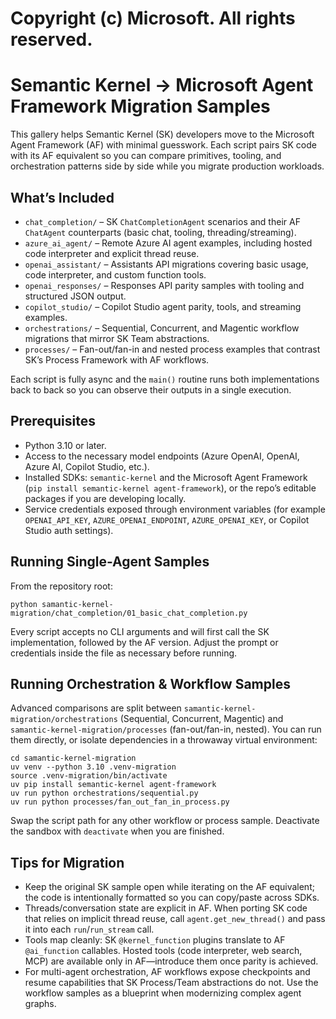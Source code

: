 # Copyright (c) Microsoft. All rights reserved.
# Semantic Kernel → Microsoft Agent Framework Migration Samples

This gallery helps Semantic Kernel (SK) developers move to the Microsoft Agent Framework (AF) with minimal guesswork. Each script pairs SK code with its AF equivalent so you can compare primitives, tooling, and orchestration patterns side by side while you migrate production workloads.

## What’s Included
- `chat_completion/` – SK `ChatCompletionAgent` scenarios and their AF `ChatAgent` counterparts (basic chat, tooling, threading/streaming).
- `azure_ai_agent/` – Remote Azure AI agent examples, including hosted code interpreter and explicit thread reuse.
- `openai_assistant/` – Assistants API migrations covering basic usage, code interpreter, and custom function tools.
- `openai_responses/` – Responses API parity samples with tooling and structured JSON output.
- `copilot_studio/` – Copilot Studio agent parity, tools, and streaming examples.
- `orchestrations/` – Sequential, Concurrent, and Magentic workflow migrations that mirror SK Team abstractions.
- `processes/` – Fan-out/fan-in and nested process examples that contrast SK’s Process Framework with AF workflows.

Each script is fully async and the `main()` routine runs both implementations back to back so you can observe their outputs in a single execution.

## Prerequisites
- Python 3.10 or later.
- Access to the necessary model endpoints (Azure OpenAI, OpenAI, Azure AI, Copilot Studio, etc.).
- Installed SDKs: `semantic-kernel` and the Microsoft Agent Framework (`pip install semantic-kernel agent-framework`), or the repo’s editable packages if you are developing locally.
- Service credentials exposed through environment variables (for example `OPENAI_API_KEY`, `AZURE_OPENAI_ENDPOINT`, `AZURE_OPENAI_KEY`, or Copilot Studio auth settings).

## Running Single-Agent Samples
From the repository root:
```
python samantic-kernel-migration/chat_completion/01_basic_chat_completion.py
```
Every script accepts no CLI arguments and will first call the SK implementation, followed by the AF version. Adjust the prompt or credentials inside the file as necessary before running.

## Running Orchestration & Workflow Samples
Advanced comparisons are split between `samantic-kernel-migration/orchestrations` (Sequential, Concurrent, Magentic) and `samantic-kernel-migration/processes` (fan-out/fan-in, nested). You can run them directly, or isolate dependencies in a throwaway virtual environment:
```
cd samantic-kernel-migration
uv venv --python 3.10 .venv-migration
source .venv-migration/bin/activate
uv pip install semantic-kernel agent-framework
uv run python orchestrations/sequential.py
uv run python processes/fan_out_fan_in_process.py
```
Swap the script path for any other workflow or process sample. Deactivate the sandbox with `deactivate` when you are finished.

## Tips for Migration
- Keep the original SK sample open while iterating on the AF equivalent; the code is intentionally formatted so you can copy/paste across SDKs.
- Threads/conversation state are explicit in AF. When porting SK code that relies on implicit thread reuse, call `agent.get_new_thread()` and pass it into each `run`/`run_stream` call.
- Tools map cleanly: SK `@kernel_function` plugins translate to AF `@ai_function` callables. Hosted tools (code interpreter, web search, MCP) are available only in AF—introduce them once parity is achieved.
- For multi-agent orchestration, AF workflows expose checkpoints and resume capabilities that SK Process/Team abstractions do not. Use the workflow samples as a blueprint when modernizing complex agent graphs.
